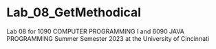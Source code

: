# Lab_08_GetMethodical
Lab 08 for 1090 COMPUTER PROGRAMMING I and 6090 JAVA PROGRAMMING Summer Semester 2023 at the University of Cincinnati
